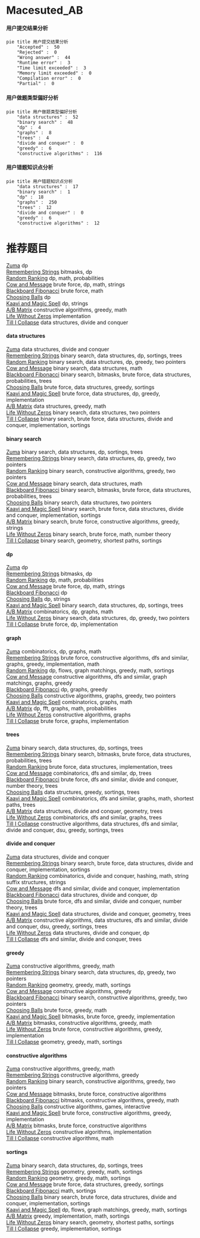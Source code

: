 # Macesuted_AB
<!-- tabs:start -->
#### **用户提交结果分析**

```mermaid
pie title 用户提交结果分析
    "Accepted" :  50
    "Rejected" :  0
    "Wrong answer" :  44
    "Runtime error" :  3
    "Time limit exceeded" :  3
    "Memory limit exceeded" :  0
    "Compilation error" :  0
    "Partial" :  0
```
#### **用户做题类型偏好分析**

```mermaid
pie title 用户做题类型偏好分析
    "data structures" :  52
    "binary search" :  48
    "dp" :  4
    "graphs" :  8
    "trees" :  4
    "divide and conquer" :  0
    "greedy" :  6
    "constructive algorithms" :  116
```
#### **用户错题知识点分析**

```mermaid
pie title 用户错题知识点分析
    "data structures" :  17
    "binary search" :  1
    "dp" :  18
    "graphs" :  250
    "trees" :  12
    "divide and conquer" :  0
    "greedy" :  6
    "constructive algorithms" :  12
```
<!-- tabs:end -->
# 推荐题目
[Zuma](https://codeforces.com/contest/608/problem/D)		dp		  
[Remembering Strings](https://codeforces.com/contest/544/problem/E)		bitmasks,
                        dp		  
[Random Ranking](http://codeforces.com/problemset/problem/303/E)		dp,
                        math,
                        probabilities		  
[Cow and Message](http://codeforces.com/problemset/problem/1307/C)		brute force,
                        dp,
                        math,
                        strings		  
[Blackboard Fibonacci](https://codeforces.com/contest/218/problem/D)		brute force,
                        math		  
[Choosing Balls](http://codeforces.com/problemset/problem/264/C)		dp		  
[Kaavi and Magic Spell](http://codeforces.com/problemset/problem/1336/C)		dp,
                        strings		  
[A/B Matrix](http://codeforces.com/problemset/problem/1360/G)		constructive algorithms,
                        greedy,
                        math		  
[Life Without Zeros](http://codeforces.com/problemset/problem/75/A)		implementation		  
[Till I Collapse](http://codeforces.com/problemset/problem/786/C)		data structures,
                        divide and conquer		  
<!-- tabs:start -->
#### **data structures**
[Zuma](http://codeforces.com/problemset/problem/786/C)		data structures,
                        divide and conquer		  
[Remembering Strings](http://codeforces.com/problemset/problem/474/E)		binary search,
                        data structures,
                        dp,
                        sortings,
                        trees		  
[Random Ranking](http://codeforces.com/problemset/problem/1492/C)		binary search,
                        data structures,
                        dp,
                        greedy,
                        two pointers		  
[Cow and Message](http://codeforces.com/problemset/problem/1490/G)		binary search,
                        data structures,
                        math		  
[Blackboard Fibonacci](http://codeforces.com/problemset/problem/1479/D)		binary search,
                        bitmasks,
                        brute force,
                        data structures,
                        probabilities,
                        trees		  
[Choosing Balls](http://codeforces.com/problemset/problem/1497/A)		brute force,
                        data structures,
                        greedy,
                        sortings		  
[Kaavi and Magic Spell](http://codeforces.com/problemset/problem/1491/C)		brute force,
                        data structures,
                        dp,
                        greedy,
                        implementation		  
[A/B Matrix](http://codeforces.com/problemset/problem/1492/B)		data structures,
                        greedy,
                        math		  
[Life Without Zeros](http://codeforces.com/problemset/problem/1436/E)		binary search,
                        data structures,
                        two pointers		  
[Till I Collapse](http://codeforces.com/problemset/problem/1461/D)		binary search,
                        brute force,
                        data structures,
                        divide and conquer,
                        implementation,
                        sortings		  
#### **binary search**
[Zuma](http://codeforces.com/problemset/problem/474/E)		binary search,
                        data structures,
                        dp,
                        sortings,
                        trees		  
[Remembering Strings](http://codeforces.com/problemset/problem/1492/C)		binary search,
                        data structures,
                        dp,
                        greedy,
                        two pointers		  
[Random Ranking](http://codeforces.com/problemset/problem/1463/D)		binary search,
                        constructive algorithms,
                        greedy,
                        two pointers		  
[Cow and Message](http://codeforces.com/problemset/problem/1490/G)		binary search,
                        data structures,
                        math		  
[Blackboard Fibonacci](http://codeforces.com/problemset/problem/1479/D)		binary search,
                        bitmasks,
                        brute force,
                        data structures,
                        probabilities,
                        trees		  
[Choosing Balls](http://codeforces.com/problemset/problem/1436/E)		binary search,
                        data structures,
                        two pointers		  
[Kaavi and Magic Spell](http://codeforces.com/problemset/problem/1461/D)		binary search,
                        brute force,
                        data structures,
                        divide and conquer,
                        implementation,
                        sortings		  
[A/B Matrix](http://codeforces.com/problemset/problem/1493/C)		binary search,
                        brute force,
                        constructive algorithms,
                        greedy,
                        strings		  
[Life Without Zeros](http://codeforces.com/problemset/problem/1487/D)		binary search,
                        brute force,
                        math,
                        number theory		  
[Till I Collapse](http://codeforces.com/problemset/problem/1486/B)		binary search,
                        geometry,
                        shortest paths,
                        sortings		  
#### **dp**
[Zuma](https://codeforces.com/contest/608/problem/D)		dp		  
[Remembering Strings](https://codeforces.com/contest/544/problem/E)		bitmasks,
                        dp		  
[Random Ranking](http://codeforces.com/problemset/problem/303/E)		dp,
                        math,
                        probabilities		  
[Cow and Message](http://codeforces.com/problemset/problem/1307/C)		brute force,
                        dp,
                        math,
                        strings		  
[Blackboard Fibonacci](http://codeforces.com/problemset/problem/264/C)		dp		  
[Choosing Balls](http://codeforces.com/problemset/problem/1336/C)		dp,
                        strings		  
[Kaavi and Magic Spell](http://codeforces.com/problemset/problem/474/E)		binary search,
                        data structures,
                        dp,
                        sortings,
                        trees		  
[A/B Matrix](http://codeforces.com/problemset/problem/1391/C)		combinatorics,
                        dp,
                        graphs,
                        math		  
[Life Without Zeros](http://codeforces.com/problemset/problem/1492/C)		binary search,
                        data structures,
                        dp,
                        greedy,
                        two pointers		  
[Till I Collapse](https://codeforces.com/contest/1457/problem/C)		brute force,
                        dp,
                        implementation		  
#### **graph**
[Zuma](http://codeforces.com/problemset/problem/1391/C)		combinatorics,
                        dp,
                        graphs,
                        math		  
[Remembering Strings](http://codeforces.com/problemset/problem/1487/C)		brute force,
                        constructive algorithms,
                        dfs and similar,
                        graphs,
                        greedy,
                        implementation,
                        math		  
[Random Ranking](http://codeforces.com/problemset/problem/1437/C)		dp,
                        flows,
                        graph matchings,
                        greedy,
                        math,
                        sortings		  
[Cow and Message](http://codeforces.com/problemset/problem/1470/D)		constructive algorithms,
                        dfs and similar,
                        graph matchings,
                        graphs,
                        greedy		  
[Blackboard Fibonacci](http://codeforces.com/problemset/problem/1476/C)		dp,
                        graphs,
                        greedy		  
[Choosing Balls](http://codeforces.com/problemset/problem/1304/D)		constructive algorithms,
                        graphs,
                        greedy,
                        two pointers		  
[Kaavi and Magic Spell](http://codeforces.com/problemset/problem/1475/C)		combinatorics,
                        graphs,
                        math		  
[A/B Matrix](http://codeforces.com/problemset/problem/553/E)		dp,
                        fft,
                        graphs,
                        math,
                        probabilities		  
[Life Without Zeros](http://codeforces.com/problemset/problem/1495/C)		constructive algorithms,
                        graphs		  
[Till I Collapse](http://codeforces.com/problemset/problem/1510/K)		brute force,
                        graphs,
                        implementation		  
#### **trees**
[Zuma](http://codeforces.com/problemset/problem/474/E)		binary search,
                        data structures,
                        dp,
                        sortings,
                        trees		  
[Remembering Strings](http://codeforces.com/problemset/problem/1479/D)		binary search,
                        bitmasks,
                        brute force,
                        data structures,
                        probabilities,
                        trees		  
[Random Ranking](http://codeforces.com/problemset/problem/1511/C)		brute force,
                        data structures,
                        implementation,
                        trees		  
[Cow and Message](http://codeforces.com/problemset/problem/1499/F)		combinatorics,
                        dfs and similar,
                        dp,
                        trees		  
[Blackboard Fibonacci](http://codeforces.com/problemset/problem/1491/E)		brute force,
                        dfs and similar,
                        divide and conquer,
                        number theory,
                        trees		  
[Choosing Balls](http://codeforces.com/problemset/problem/1466/D)		data structures,
                        greedy,
                        sortings,
                        trees		  
[Kaavi and Magic Spell](http://codeforces.com/problemset/problem/1495/D)		combinatorics,
                        dfs and similar,
                        graphs,
                        math,
                        shortest paths,
                        trees		  
[A/B Matrix](http://codeforces.com/problemset/problem/1303/G)		data structures,
                        divide and conquer,
                        geometry,
                        trees		  
[Life Without Zeros](http://codeforces.com/problemset/problem/1454/E)		combinatorics,
                        dfs and similar,
                        graphs,
                        trees		  
[Till I Collapse](http://codeforces.com/problemset/problem/1494/D)		constructive algorithms,
                        data structures,
                        dfs and similar,
                        divide and conquer,
                        dsu,
                        greedy,
                        sortings,
                        trees		  
#### **divide and conquer**
[Zuma](http://codeforces.com/problemset/problem/786/C)		data structures,
                        divide and conquer		  
[Remembering Strings](http://codeforces.com/problemset/problem/1461/D)		binary search,
                        brute force,
                        data structures,
                        divide and conquer,
                        implementation,
                        sortings		  
[Random Ranking](http://codeforces.com/problemset/problem/1466/G)		combinatorics,
                        divide and conquer,
                        hashing,
                        math,
                        string suffix structures,
                        strings		  
[Cow and Message](http://codeforces.com/problemset/problem/1490/D)		dfs and similar,
                        divide and conquer,
                        implementation		  
[Blackboard Fibonacci](https://codeforces.com/contest/1483/problem/C)		data structures,
                        divide and conquer,
                        dp		  
[Choosing Balls](http://codeforces.com/problemset/problem/1491/E)		brute force,
                        dfs and similar,
                        divide and conquer,
                        number theory,
                        trees		  
[Kaavi and Magic Spell](http://codeforces.com/problemset/problem/1303/G)		data structures,
                        divide and conquer,
                        geometry,
                        trees		  
[A/B Matrix](http://codeforces.com/problemset/problem/1494/D)		constructive algorithms,
                        data structures,
                        dfs and similar,
                        divide and conquer,
                        dsu,
                        greedy,
                        sortings,
                        trees		  
[Life Without Zeros](http://codeforces.com/problemset/problem/1482/E)		data structures,
                        divide and conquer,
                        dp		  
[Till I Collapse](http://codeforces.com/problemset/problem/566/C)		dfs and similar,
                        divide and conquer,
                        trees		  
#### **greedy**
[Zuma](http://codeforces.com/problemset/problem/1360/G)		constructive algorithms,
                        greedy,
                        math		  
[Remembering Strings](http://codeforces.com/problemset/problem/1492/C)		binary search,
                        data structures,
                        dp,
                        greedy,
                        two pointers		  
[Random Ranking](https://codeforces.com/contest/1496/problem/C)		geometry,
                        greedy,
                        math,
                        sortings		  
[Cow and Message](http://codeforces.com/problemset/problem/1493/A)		constructive algorithms,
                        greedy		  
[Blackboard Fibonacci](http://codeforces.com/problemset/problem/1463/D)		binary search,
                        constructive algorithms,
                        greedy,
                        two pointers		  
[Choosing Balls](http://codeforces.com/problemset/problem/1462/C)		brute force,
                        greedy,
                        math		  
[Kaavi and Magic Spell](http://codeforces.com/problemset/problem/1494/B)		bitmasks,
                        brute force,
                        greedy,
                        implementation		  
[A/B Matrix](http://codeforces.com/problemset/problem/1492/D)		bitmasks,
                        constructive algorithms,
                        greedy,
                        math		  
[Life Without Zeros](https://codeforces.com/contest/1483/problem/A)		brute force,
                        constructive algorithms,
                        greedy,
                        implementation		  
[Till I Collapse](http://codeforces.com/problemset/problem/1495/A)		geometry,
                        greedy,
                        math,
                        sortings		  
#### **constructive algorithms**
[Zuma](http://codeforces.com/problemset/problem/1360/G)		constructive algorithms,
                        greedy,
                        math		  
[Remembering Strings](http://codeforces.com/problemset/problem/1493/A)		constructive algorithms,
                        greedy		  
[Random Ranking](http://codeforces.com/problemset/problem/1463/D)		binary search,
                        constructive algorithms,
                        greedy,
                        two pointers		  
[Cow and Message](https://codeforces.com/contest/1456/problem/B)		bitmasks,
                        brute force,
                        constructive algorithms		  
[Blackboard Fibonacci](http://codeforces.com/problemset/problem/1492/D)		bitmasks,
                        constructive algorithms,
                        greedy,
                        math		  
[Choosing Balls](https://codeforces.com/contest/1504/problem/D)		constructive algorithms,
                        games,
                        interactive		  
[Kaavi and Magic Spell](https://codeforces.com/contest/1483/problem/A)		brute force,
                        constructive algorithms,
                        greedy,
                        implementation		  
[A/B Matrix](https://codeforces.com/contest/1457/problem/D)		bitmasks,
                        brute force,
                        constructive algorithms		  
[Life Without Zeros](http://codeforces.com/problemset/problem/1513/A)		constructive algorithms,
                        implementation		  
[Till I Collapse](http://codeforces.com/problemset/problem/1473/C)		constructive algorithms,
                        math		  
#### **sortings**
[Zuma](http://codeforces.com/problemset/problem/474/E)		binary search,
                        data structures,
                        dp,
                        sortings,
                        trees		  
[Remembering Strings](https://codeforces.com/contest/1496/problem/C)		geometry,
                        greedy,
                        math,
                        sortings		  
[Random Ranking](http://codeforces.com/problemset/problem/1495/A)		geometry,
                        greedy,
                        math,
                        sortings		  
[Cow and Message](http://codeforces.com/problemset/problem/1497/A)		brute force,
                        data structures,
                        greedy,
                        sortings		  
[Blackboard Fibonacci](http://codeforces.com/problemset/problem/1427/A)		math,
                        sortings		  
[Choosing Balls](http://codeforces.com/problemset/problem/1461/D)		binary search,
                        brute force,
                        data structures,
                        divide and conquer,
                        implementation,
                        sortings		  
[Kaavi and Magic Spell](http://codeforces.com/problemset/problem/1437/C)		dp,
                        flows,
                        graph matchings,
                        greedy,
                        math,
                        sortings		  
[A/B Matrix](http://codeforces.com/problemset/problem/1473/A)		greedy,
                        implementation,
                        math,
                        sortings		  
[Life Without Zeros](http://codeforces.com/problemset/problem/1486/B)		binary search,
                        geometry,
                        shortest paths,
                        sortings		  
[Till I Collapse](http://codeforces.com/problemset/problem/1480/B)		greedy,
                        implementation,
                        sortings		  
<!-- tabs:end -->
